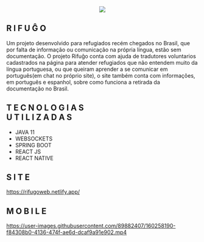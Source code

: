 <div align="center">
<img src="https://user-images.githubusercontent.com/89882407/160252181-85d9342b-177a-4ea8-b8e6-e325a34ad5cf.png">
</div>



<h2> R I F U Ĝ O </h2>

Um projeto desenvolvido para refugiados recém chegados no Brasil, que por falta de informação ou comunicação na própria língua, estão sem documentação. O projeto 
Rifuĝo conta com ajuda de tradutores voluntarios cadastrados na página para atender refugiados que não entendem muito da língua portuguesa, ou que queiram aprender a se comunicar em português(em chat no próprio site), o site também conta com informações, em português e espanhol, sobre como funciona a retirada da documentação no Brasil.


<h2> T E C N O L O G I A S <br>   U T I L I Z A D A S </h2>

* JAVA 11
* WEBSOCKETS
* SPRING BOOT
* REACT JS
* REACT NATIVE

## S I T E 
https://rifugoweb.netlify.app/

## M O B I L E





https://user-images.githubusercontent.com/89882407/160258190-f84308b0-4136-474f-ae6d-dcaf9a91e902.mp4




